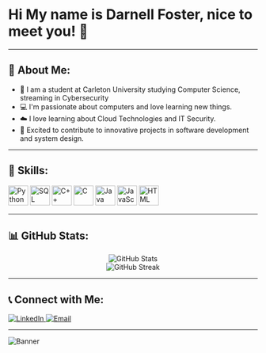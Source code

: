 # Hi My name is Darnell Foster, nice to meet you! 👋
---

## 🚀 About Me:
- 🏫 I am a student at Carleton University studying Computer Science, streaming in Cybersecurity
- 💻 I'm passionate about computers and love learning new things.
- ☁️ I love learning about Cloud Technologies and IT Security.
- 🌟 Excited to contribute to innovative projects in software development and system design.

---

## 🔧 Skills:
<p align="left">
  <img src="https://img.icons8.com/color/48/python.png" alt="Python" height="40"/>
  <img src="https://img.icons8.com/color/48/sql.png" alt="SQL" height="40"/>
  <img src="https://img.icons8.com/color/48/c-plus-plus-logo.png" alt="C++" height="40"/>
  <img src="https://img.icons8.com/color/48/c-programming.png" alt="C" height="40"/>
  <img src="https://img.icons8.com/color/48/java-coffee-cup-logo.png" alt="Java" height="40"/>
  <img src="https://img.icons8.com/color/48/javascript.png" alt="JavaScript" height="40"/>
  <img src="https://img.icons8.com/color/48/html-5.png" alt="HTML" height="40"/>
</p>

---

## 📊 GitHub Stats:
<p align="center">
  <img src="https://github-readme-stats.vercel.app/api?username=Breadcrumbsdarnell-foster&show_icons=true&theme=radical" alt="GitHub Stats"/>
  <br/>
  <img src="https://github-readme-streak-stats.herokuapp.com/?user=Breadcrumbsdarnell-foster&theme=radical" alt="GitHub Streak"/>
</p>

---

## 📞 Connect with Me:
<p align="left">
  <a href="https://www.linkedin.com/in/darnell-foster-495574234/" target="_blank">
    <img src="https://img.shields.io/badge/-LinkedIn-blue?style=flat&logo=linkedin" alt="LinkedIn"/>
  </a>
  <a href="mailto:darnellfoster12@gmail.com" target="_blank">
    <img src="https://img.shields.io/badge/-Email-red?style=flat&logo=gmail" alt="Email"/>
  </a>
</p>

---

![Banner](https://via.placeholder.com/1200x400.png?text=Welcome+to+My+GitHub+Profile!)
